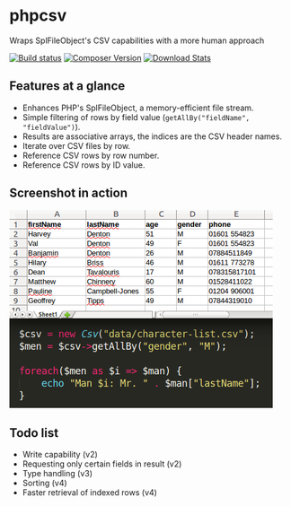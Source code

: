 # phpcsv
Wraps SplFileObject's CSV capabilities with a more human approach

[![Build status](https://img.shields.io/circleci/project/g105b/phpcsv.svg?style=flat-square)](https://circleci.com/gh/g105b/phpcsv)
[![Composer Version](http://img.shields.io/packagist/v/g105b/phpcsv.svg?style=flat-square)](https://packagist.org/packages/g105b/phpcsv)
[![Download Stats](http://img.shields.io/packagist/dm/g105b/phpcsv.svg?style=flat-square)](https://packagist.org/packages/g105b/phpcsv)

## Features at a glance

* Enhances PHP's SplFileObject, a memory-efficient file stream.
* Simple filtering of rows by field value (`getAllBy("fieldName", "fieldValue")`).
* Results are associative arrays, the indices are the CSV header names.
* Iterate over CSV files by row.
* Reference CSV rows by row number.
* Reference CSV rows by ID value.

## Screenshot in action

![Screenshot of phpcsv](https://raw.githubusercontent.com/g105b/phpcsv/master/screenshot.png)

## Todo list

* Write capability (v2)
* Requesting only certain fields in result (v2)
* Type handling (v3)
* Sorting (v4)
* Faster retrieval of indexed rows (v4)
